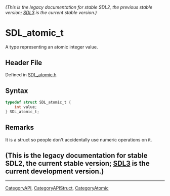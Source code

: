 ###### (This is the legacy documentation for stable SDL2, the previous stable version; [SDL3](https://wiki.libsdl.org/SDL3/) is the current stable version.)
# SDL_atomic_t

A type representing an atomic integer value.

## Header File

Defined in [SDL_atomic.h](https://github.com/libsdl-org/SDL/blob/SDL2/include/SDL_atomic.h)

## Syntax

```c
typedef struct SDL_atomic_t {
    int value;
} SDL_atomic_t;
```

## Remarks

It is a struct so people don't accidentally use numeric operations on it.

## (This is the legacy documentation for stable SDL2, the current stable version; [SDL3](https://wiki.libsdl.org/SDL3/) is the current development version.)



----
[CategoryAPI](CategoryAPI), [CategoryAPIStruct](CategoryAPIStruct), [CategoryAtomic](CategoryAtomic)

